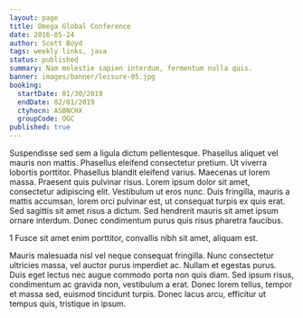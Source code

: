```yaml
---
layout: page
title: Omega Global Conference
date: 2016-05-24
author: Scott Boyd
tags: weekly links, java
status: published
summary: Nam molestie sapien interdum, fermentum nulla quis.
banner: images/banner/leisure-05.jpg
booking:
  startDate: 01/30/2019
  endDate: 02/01/2019
  ctyhocn: ASBNCHX
  groupCode: OGC
published: true
---
```

Suspendisse sed sem a ligula dictum pellentesque. Phasellus aliquet vel mauris non mattis. Phasellus eleifend consectetur pretium. Ut viverra lobortis porttitor. Phasellus blandit eleifend varius. Maecenas ut lorem massa. Praesent quis pulvinar risus. Lorem ipsum dolor sit amet, consectetur adipiscing elit. Vestibulum ut eros nunc. Duis fringilla, mauris a mattis accumsan, lorem orci pulvinar est, ut consequat turpis ex quis erat. Sed sagittis sit amet risus a dictum. Sed hendrerit mauris sit amet ipsum ornare interdum. Donec condimentum purus quis risus pharetra faucibus.

1 Fusce sit amet enim porttitor, convallis nibh sit amet, aliquam est.

Mauris malesuada nisl vel neque consequat fringilla. Nunc consectetur ultricies massa, vel auctor purus imperdiet ac. Nullam et egestas purus. Duis eget lectus nec augue commodo porta non quis diam. Sed ipsum risus, condimentum ac gravida non, vestibulum a erat. Donec lorem tellus, tempor et massa sed, euismod tincidunt turpis. Donec lacus arcu, efficitur ut tempus quis, tristique in ipsum.
